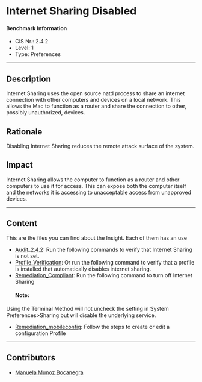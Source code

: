 # Internet Sharing Disabled
#### Benchmark Information
- CIS Nr.: 2.4.2
- Level: 1
- Type: Preferences
------------------------
## Description

Internet Sharing uses the open source natd process to share an internet connection with other computers and devices on a local network. This allows the Mac to function as a router and share the connection to other, possibly unauthorized, devices.

## Rationale

Disabling Internet Sharing reduces the remote attack surface of the system.

## Impact

Internet Sharing allows the computer to function as a router and other computers to use it for access. This can expose both the computer itself and the networks it is accessing to unacceptable access from unapproved devices.

---
## Content
This are the files you can find about the Insight. Each of them has an use 
* [Audit_2.4.2](https://github.com/apfelwerk/JamfProtectInsights/blob/main/PreferencesType/CIS_2.4.2_Internet%20Sharing%20Disabled/Audit_2.4.2.sh): Run the following commands to verify that Internet Sharing is not set.
* [Profile_Verification](https://github.com/apfelwerk/JamfProtectInsights/blob/main/PreferencesType/CIS_2.4.2_Internet%20Sharing%20Disabled/Profile_Verification.sh): Or run the following command to verify that a profile is installed that automatically disables internet sharing.
* [Remediation_Compliant](https://github.com/apfelwerk/JamfProtectInsights/blob/main/PreferencesType/CIS_2.4.2_Internet%20Sharing%20Disabled/Remediation_Compliant.sh): Run the following command to turn off Internet Sharing
    #### Note:
Using the Terminal Method will not uncheck the setting in System Preferences>Sharing but will disable the underlying service.
* [Remediation_mobileconfig](https://github.com/apfelwerk/JamfProtectInsights/blob/main/PreferencesType/CIS_2.4.2_Internet%20Sharing%20Disabled/Remediation_mobileconfig.md): Follow the steps to create or edit a configuration Profile
------------------------------------------------------------------------------------------------------------------------------------------------------------------------------------------------------------------------------------------------------------------------------------------------------------------------------
## Contributors
* [Manuela Munoz Bocanegra](https://github.com/manuelamunoz)


